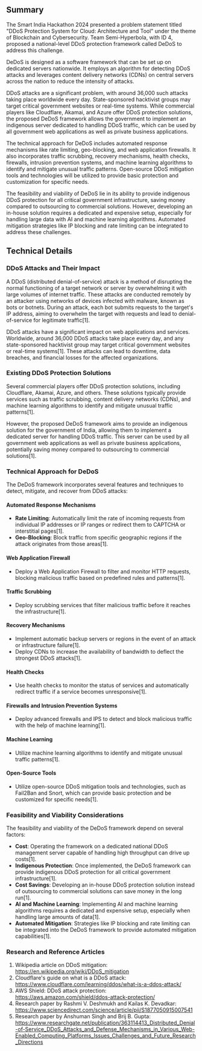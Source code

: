 ## Summary

The Smart India Hackathon 2024 presented a problem statement titled "DDoS Protection System for Cloud: Architecture and Tool" under the theme of Blockchain and Cybersecurity. Team Semi-Hyperbola, with ID 4, proposed a national-level DDoS protection framework called DeDoS to address this challenge.

DeDoS is designed as a software framework that can be set up on dedicated servers nationwide. It employs an algorithm for detecting DDoS attacks and leverages content delivery networks (CDNs) on central servers across the nation to reduce the intensity of attacks.

DDoS attacks are a significant problem, with around 36,000 such attacks taking place worldwide every day. State-sponsored hacktivist groups may target critical government websites or real-time systems. While commercial players like Cloudflare, Akamai, and Azure offer DDoS protection solutions, the proposed DeDoS framework allows the government to implement an indigenous server dedicated to handling DDoS traffic, which can be used by all government web applications as well as private business applications.

The technical approach for DeDoS includes automated response mechanisms like rate limiting, geo-blocking, and web application firewalls. It also incorporates traffic scrubbing, recovery mechanisms, health checks, firewalls, intrusion prevention systems, and machine learning algorithms to identify and mitigate unusual traffic patterns. Open-source DDoS mitigation tools and technologies will be utilized to provide basic protection and customization for specific needs.

The feasibility and viability of DeDoS lie in its ability to provide indigenous DDoS protection for all critical government infrastructure, saving money compared to outsourcing to commercial solutions. However, developing an in-house solution requires a dedicated and expensive setup, especially for handling large data with AI and machine learning algorithms. Automated mitigation strategies like IP blocking and rate limiting can be integrated to address these challenges.

## Technical Details

### DDoS Attacks and Their Impact

A DDoS (distributed denial-of-service) attack is a method of disrupting the normal functioning of a target network or server by overwhelming it with large volumes of internet traffic. These attacks are conducted remotely by an attacker using networks of devices infected with malware, known as bots or botnets. During an attack, each bot submits requests to the target's IP address, aiming to overwhelm the target with requests and lead to denial-of-service for legitimate traffic[1].

DDoS attacks have a significant impact on web applications and services. Worldwide, around 36,000 DDoS attacks take place every day, and any state-sponsored hacktivist group may target critical government websites or real-time systems[1]. These attacks can lead to downtime, data breaches, and financial losses for the affected organizations.

### Existing DDoS Protection Solutions

Several commercial players offer DDoS protection solutions, including Cloudflare, Akamai, Azure, and others. These solutions typically provide services such as traffic scrubbing, content delivery networks (CDNs), and machine learning algorithms to identify and mitigate unusual traffic patterns[1].

However, the proposed DeDoS framework aims to provide an indigenous solution for the government of India, allowing them to implement a dedicated server for handling DDoS traffic. This server can be used by all government web applications as well as private business applications, potentially saving money compared to outsourcing to commercial solutions[1].

### Technical Approach for DeDoS

The DeDoS framework incorporates several features and techniques to detect, mitigate, and recover from DDoS attacks:

#### Automated Response Mechanisms
- **Rate Limiting**: Automatically limit the rate of incoming requests from individual IP addresses or IP ranges or redirect them to CAPTCHA or interstitial pages[1].
- **Geo-Blocking**: Block traffic from specific geographic regions if the attack originates from those areas[1].

#### Web Application Firewall
- Deploy a Web Application Firewall to filter and monitor HTTP requests, blocking malicious traffic based on predefined rules and patterns[1].

#### Traffic Scrubbing
- Deploy scrubbing services that filter malicious traffic before it reaches the infrastructure[1].

#### Recovery Mechanisms
- Implement automatic backup servers or regions in the event of an attack or infrastructure failure[1].
- Deploy CDNs to increase the availability of bandwidth to deflect the strongest DDoS attacks[1].

#### Health Checks
- Use health checks to monitor the status of services and automatically redirect traffic if a service becomes unresponsive[1].

#### Firewalls and Intrusion Prevention Systems
- Deploy advanced firewalls and IPS to detect and block malicious traffic with the help of machine learning[1].

#### Machine Learning
- Utilize machine learning algorithms to identify and mitigate unusual traffic patterns[1].

#### Open-Source Tools
- Utilize open-source DDoS mitigation tools and technologies, such as Fail2Ban and Snort, which can provide basic protection and be customized for specific needs[1].

### Feasibility and Viability Considerations

The feasibility and viability of the DeDoS framework depend on several factors:

- **Cost**: Operating the framework on a dedicated national DDoS management server capable of handling high throughput can drive up costs[1].
- **Indigenous Protection**: Once implemented, the DeDoS framework can provide indigenous DDoS protection for all critical government infrastructure[1].
- **Cost Savings**: Developing an in-house DDoS protection solution instead of outsourcing to commercial solutions can save money in the long run[1].
- **AI and Machine Learning**: Implementing AI and machine learning algorithms requires a dedicated and expensive setup, especially when handling large amounts of data[1].
- **Automated Mitigation**: Strategies like IP blocking and rate limiting can be integrated into the DeDoS framework to provide automated mitigation capabilities[1].

### Research and Reference Articles

1. Wikipedia article on DDoS mitigation: https://en.wikipedia.org/wiki/DDoS_mitigation
2. Cloudflare's guide on what is a DDoS attack: https://www.cloudflare.com/learning/ddos/what-is-a-ddos-attack/
3. AWS Shield: DDoS attack protection: https://aws.amazon.com/shield/ddos-attack-protection/
4. Research paper by Rashmi V. Deshmukh and Kailas K. Devadkar: https://www.sciencedirect.com/science/article/pii/S1877050915007541
5. Research paper by Anshuman Singh and Brij B. Gupta: https://www.researchgate.net/publication/363114413_Distributed_Denial-of-Service_DDoS_Attacks_and_Defense_Mechanisms_in_Various_Web-Enabled_Computing_Platforms_Issues_Challenges_and_Future_Research_Directions
